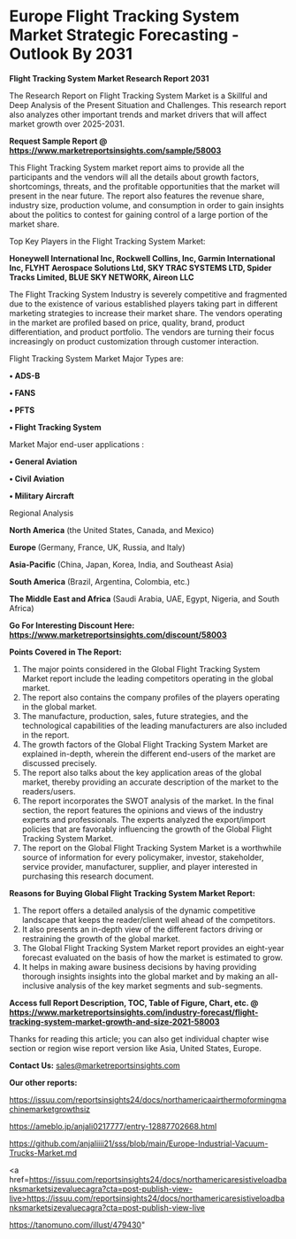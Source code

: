 # Europe Flight Tracking System Market Strategic Forecasting - Outlook By 2031

<strong>Flight Tracking System Market Research Report 2031</strong>

The Research Report on Flight Tracking System Market is a Skillful and Deep Analysis of the Present Situation and Challenges. This research report also analyzes other important trends and market drivers that will affect market growth over 2025-2031.

<strong>Request Sample Report @ <a href=https://www.marketreportsinsights.com/sample/58003>https://www.marketreportsinsights.com/sample/58003</a></strong>

This Flight Tracking System market report aims to provide all the participants and the vendors will all the details about growth factors, shortcomings, threats, and the profitable opportunities that the market will present in the near future. The report also features the revenue share, industry size, production volume, and consumption in order to gain insights about the politics to contest for gaining control of a large portion of the market share.

Top Key Players in the Flight Tracking System Market:

<strong>Honeywell International Inc, Rockwell Collins, Inc, Garmin International Inc, FLYHT Aerospace Solutions Ltd, SKY TRAC SYSTEMS LTD, Spider Tracks Limited, BLUE SKY NETWORK, Aireon LLC</strong>

The Flight Tracking System Industry is severely competitive and fragmented due to the existence of various established players taking part in different marketing strategies to increase their market share. The vendors operating in the market are profiled based on price, quality, brand, product differentiation, and product portfolio. The vendors are turning their focus increasingly on product customization through customer interaction.

Flight Tracking System Market Major Types are:

<strong>• ADS-B

• FANS

• PFTS

• Flight Tracking System</strong>

Market Major end-user applications :

<strong>• General Aviation

• Civil Aviation

• Military Aircraft</strong>

Regional Analysis

</u><strong><b>North America</b></strong> (the United States, Canada, and Mexico)

<strong><b>Europe </b></strong>(Germany, France, UK, Russia, and Italy)

<strong><b>Asia-Pacific</b></strong> (China, Japan, Korea, India, and Southeast Asia)

<strong><b>South America</b></strong> (Brazil, Argentina, Colombia, etc.)

<strong><b>The Middle East and Africa</b></strong> (Saudi Arabia, UAE, Egypt, Nigeria, and South Africa)

<strong>Go For Interesting Discount Here: <a href=https://www.marketreportsinsights.com/discount/58003>https://www.marketreportsinsights.com/discount/58003</a></strong>

<strong>Points Covered in The Report:</strong>
<ol>
  <li>The major points considered in the Global Flight Tracking System Market report include the leading competitors operating in the global market.</li>
  <li>The report also contains the company profiles of the players operating in the global market.</li>
  <li>The manufacture, production, sales, future strategies, and the technological capabilities of the leading manufacturers are also included in the report.</li>
  <li>The growth factors of the Global Flight Tracking System Market are explained in-depth, wherein the different end-users of the market are discussed precisely.</li>
  <li>The report also talks about the key application areas of the global market, thereby providing an accurate description of the market to the readers/users.</li>
  <li>The report incorporates the SWOT analysis of the market. In the final section, the report features the opinions and views of the industry experts and professionals. The experts analyzed the export/import policies that are favorably influencing the growth of the Global Flight Tracking System Market.</li>
  <li>The report on the Global Flight Tracking System Market is a worthwhile source of information for every policymaker, investor, stakeholder, service provider, manufacturer, supplier, and player interested in purchasing this research document.</li>
</ol>
<strong>Reasons for Buying Global Flight Tracking System Market Report:</strong>

<ol>
  <li>The report offers a detailed analysis of the dynamic competitive landscape that keeps the reader/client well ahead of the competitors.</li>
  <li>It also presents an in-depth view of the different factors driving or restraining the growth of the global market.</li>
  <li>The Global Flight Tracking System Market report provides an eight-year forecast evaluated on the basis of how the market is estimated to grow.</li>
  <li>It helps in making aware business decisions by having providing thorough insights insights into the global market and by making an all-inclusive analysis of the key market segments and sub-segments.</li>
</ol>
<strong>Access full Report Description, TOC, Table of Figure, Chart, etc. @ <a href=https://www.marketreportsinsights.com/industry-forecast/flight-tracking-system-market-growth-and-size-2021-58003>https://www.marketreportsinsights.com/industry-forecast/flight-tracking-system-market-growth-and-size-2021-58003</a></strong>


Thanks for reading this article; you can also get individual chapter wise section or region wise report version like Asia, United States, Europe.

<strong>Contact Us:</strong>
sales@marketreportsinsights.com

<strong>Our other reports:</strong>

<a href=https://issuu.com/reportsinsights24/docs/northamericaairthermoformingmachinemarketgrowthsiz>https://issuu.com/reportsinsights24/docs/northamericaairthermoformingmachinemarketgrowthsiz</a>

<a href=https://ameblo.jp/anjali0217777/entry-12887702668.html>https://ameblo.jp/anjali0217777/entry-12887702668.html</a>

<a href=https://github.com/anjaliiii21/sss/blob/main/Europe-Industrial-Vacuum-Trucks-Market.md>https://github.com/anjaliiii21/sss/blob/main/Europe-Industrial-Vacuum-Trucks-Market.md</a>

<a href=https://issuu.com/reportsinsights24/docs/northamericaresistiveloadbanksmarketsizevaluecagra?cta=post-publish-view-live>https://issuu.com/reportsinsights24/docs/northamericaresistiveloadbanksmarketsizevaluecagra?cta=post-publish-view-live</a>

<a href=https://tanomuno.com/illust/479430>https://tanomuno.com/illust/479430</a>"
